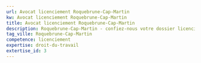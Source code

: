 ```yaml
---
url: Avocat licenciement Roquebrune-Cap-Martin
kw: Avocat licenciement Roquebrune-Cap-Martin
title: Avocat licenciement Roquebrune-Cap-Martin
description: Roquebrune-Cap-Martin - confiez-nous votre dossier licenciement
tag_ville: Roquebrune-Cap-Martin
competence: licenciement
expertise: droit-du-travail
extertise_id: 3
---
```

